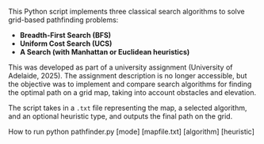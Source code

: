 
This Python script implements three classical search algorithms to solve grid-based pathfinding problems:

- **Breadth-First Search (BFS)**
- **Uniform Cost Search (UCS)**
- **A Search (with Manhattan or Euclidean heuristics)**

This was developed as part of a university assignment (University of Adelaide, 2025). The assignment description is no longer accessible, but the objective was to implement and compare search algorithms for finding the optimal path on a grid map, taking into account obstacles and elevation.

The script takes in a `.txt` file representing the map, a selected algorithm, and an optional heuristic type, and outputs the final path on the grid.

How to run 
python pathfinder.py [mode] [mapfile.txt] [algorithm] [heuristic]
